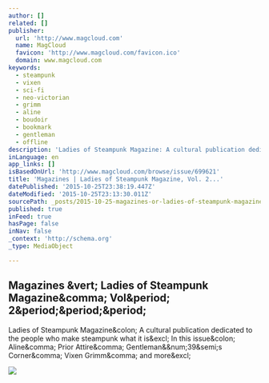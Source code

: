 ```yaml
---
author: []
related: []
publisher:
  url: 'http://www.magcloud.com'
  name: MagCloud
  favicon: 'http://www.magcloud.com/favicon.ico'
  domain: www.magcloud.com
keywords:
  - steampunk
  - vixen
  - sci-fi
  - neo-victorian
  - grimm
  - aline
  - boudoir
  - bookmark
  - gentleman
  - offline
description: 'Ladies of Steampunk Magazine: A cultural publication dedicated to the people who make steampunk what it is! In this issue: Aline, Prior Attire, Gentleman&#39;s Corner, Vixen Grimm, and more!'
inLanguage: en
app_links: []
isBasedOnUrl: 'http://www.magcloud.com/browse/issue/699621'
title: 'Magazines | Ladies of Steampunk Magazine, Vol. 2...'
datePublished: '2015-10-25T23:38:19.447Z'
dateModified: '2015-10-25T23:13:30.011Z'
sourcePath: _posts/2015-10-25-magazines-or-ladies-of-steampunk-magazine-vol-2.md
published: true
inFeed: true
hasPage: false
inNav: false
_context: 'http://schema.org'
_type: MediaObject

---
```

<article style=""><h1>Magazines &amp;vert; Ladies of Steampunk Magazine&amp;comma; Vol&amp;period; 2&amp;period;&amp;period;&amp;period;</h1><p>Ladies of Steampunk Magazine&amp;colon; A cultural publication dedicated to the people who make steampunk what it is&amp;excl; In this issue&amp;colon; Aline&amp;comma; Prior Attire&amp;comma; Gentleman&amp;&amp;num;39&amp;semi;s Corner&amp;comma; Vixen Grimm&amp;comma; and more&amp;excl;</p><img src="https://s3.amazonaws.com/storage5.magcloud.com/image/e37d9b679603a84092f0ba9c3ba7f3c6.jpg" /></article>